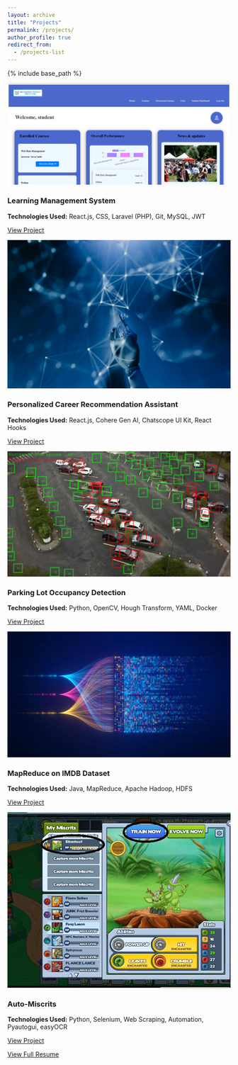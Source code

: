 ```yaml
---
layout: archive
title: "Projects"
permalink: /projects/
author_profile: true
redirect_from:
  - /projects-list
---
```


{% include base_path %}

<div class="projects-container">

  <div class="project-card">
    <img src="../images/project1.png" alt="Project 1" class="project-image">
    <h3><strong>Learning Management System</strong></h3>
    <p><strong>Technologies Used:</strong> React.js, CSS, Laravel (PHP), Git, MySQL, JWT</p>
    <p><a href="https://sxk3354.uta.cloud" target="_blank">View Project</a></p>
  </div>

  <div class="project-card">
    <img src="../images/project2.png" alt="Project 2" class="project-image">
    <h3><strong>Personalized Career Recommendation Assistant</strong></h3>
    <p><strong>Technologies Used:</strong> React.js, Cohere Gen AI, Chatscope UI Kit, React Hooks</p>
    <p><a href="https://sxk3354.uta.cloud/careers" target="_blank">View Project</a></p>
  </div>

  <div class="project-card">
    <img src="../images/project3.png" alt="Project 3" class="project-image">
    <h3><strong>Parking Lot Occupancy Detection</strong></h3>
    <p><strong>Technologies Used:</strong> Python, OpenCV, Hough Transform, YAML, Docker</p>
    <p><a href="https://github.com/t1ppu/Parking-lot-detection" target="_blank">View Project</a></p>
  </div>

  <div class="project-card">
    <img src="../images/project4.png" alt="Project 4" class="project-image">
    <h3><strong>MapReduce on IMDB Dataset</strong></h3>
    <p><strong>Technologies Used:</strong> Java, MapReduce, Apache Hadoop, HDFS</p>
    <p><a href="https://github.com/t1ppu/MapReduce-on-IMDB-dataset" target="_blank">View Project</a></p>
  </div>

  <div class="project-card">
    <img src="../images/project5.png" alt="Auto-Miscrits" class="project-image">
    <h3><strong>Auto-Miscrits</strong></h3>
    <p><strong>Technologies Used:</strong> Python, Selenium, Web Scraping, Automation, Pyautogui, easyOCR </p>
    <p><a href="https://github.com/t1ppu/auto-miscrits" target="_blank">View Project</a></p>
  </div>

</div>

[View Full Resume](../files/Kolli_Resume.pdf)
